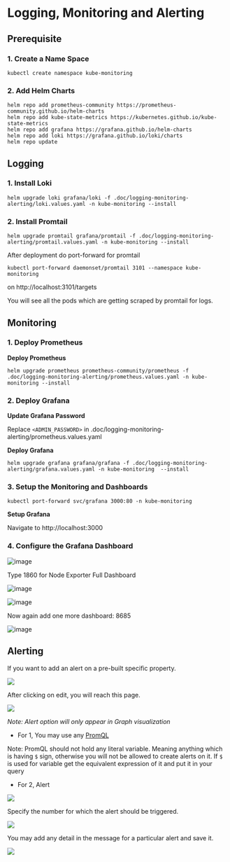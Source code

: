# Logging, Monitoring and Alerting

## Prerequisite

### 1. Create a Name Space

```
kubectl create namespace kube-monitoring
```

### 2. Add Helm Charts

```
helm repo add prometheus-community https://prometheus-community.github.io/helm-charts
helm repo add kube-state-metrics https://kubernetes.github.io/kube-state-metrics
helm repo add grafana https://grafana.github.io/helm-charts
helm repo add loki https://grafana.github.io/loki/charts
helm repo update
```

## Logging

### 1. Install Loki

```
helm upgrade loki grafana/loki -f .doc/logging-monitoring-alerting/loki.values.yaml -n kube-monitoring --install
```

### 2. Install Promtail

```
helm upgrade promtail grafana/promtail -f .doc/logging-monitoring-alerting/promtail.values.yaml -n kube-monitoring --install
```

After deployment do port-forward for promtail

```
kubectl port-forward daemonset/promtail 3101 --namespace kube-monitoring
```

on http://localhost:3101/targets

You will see all the pods which are getting scraped by promtail for logs.


## Monitoring

<!-- ## 1. Setup Webhook API Slack

Goto this link https://api.slack.com/messaging/webhooks and create a slack app.

![image](https://user-images.githubusercontent.com/11765228/114982939-9ffe0180-9ec2-11eb-9d45-4da79125951f.png)

After creating the slack app, click on incoming webhooks.

![image](https://user-images.githubusercontent.com/11765228/114983126-ce7bdc80-9ec2-11eb-8ac0-0240e045d164.png)

![image](https://user-images.githubusercontent.com/11765228/114983254-f5d2a980-9ec2-11eb-80d2-8fcaf2e53ad8.png)

After clicking the add new webhook to workspace.

Select the channel.

![image](https://user-images.githubusercontent.com/11765228/114983572-5d88f480-9ec3-11eb-9733-43e92c734eab.png)

After selecting and allowing it.

![image](https://user-images.githubusercontent.com/11765228/114983936-c7090300-9ec3-11eb-95ca-8b557fa7ac2a.png)

Test it with curl whether you are receiving the slack notification or not.

Copy the `Webhook URL` and then use it wherever it is needed below. -->

### 1. Deploy Prometheus

<!--**Update slack-notification.yaml**

Replace `<WEBHOOK_URL>` and `<CHANNEL_NAME>` in .doc/logging-monitoring-alerting/slack-notification.yaml -->

**Deploy Prometheus**

<!-- ```
helm upgrade prometheus prometheus-community/prometheus -f .doc/logging-monitoring-alerting/prometheus.values.yaml -f .doc/logging-monitoring-alerting/slack-notification.yaml -n kube-monitoring --install
``` -->

```
helm upgrade prometheus prometheus-community/prometheus -f .doc/logging-monitoring-alerting/prometheus.values.yaml -n kube-monitoring --install
```

### 2. Deploy Grafana

**Update Grafana Password**

Replace `<ADMIN_PASSWORD>` in .doc/logging-monitoring-alerting/prometheus.values.yaml

**Deploy Grafana**

```
helm upgrade grafana grafana/grafana -f .doc/logging-monitoring-alerting/grafana.values.yaml -n kube-monitoring  --install
```

### 3. Setup the Monitoring and Dashboards

```
kubectl port-forward svc/grafana 3000:80 -n kube-monitoring
```

**Setup Grafana**

Navigate to http://localhost:3000

<!--**Add Alert Webhook**

Adding alert for certain things from dashboard.

![image](https://user-images.githubusercontent.com/11765228/115104231-9ab7ba00-9f89-11eb-9d06-cf4d592b1b03.png)

Add Webhook Url

![image](https://user-images.githubusercontent.com/11765228/115104198-6a701b80-9f89-11eb-8d5e-4d69e1446d03.png)

Check these boxes as well

![image](https://user-images.githubusercontent.com/11765228/115104205-79ef6480-9f89-11eb-804c-c8e1828ccca1.png)-->

### 4. Configure the Grafana Dashboard

![image](https://user-images.githubusercontent.com/11765228/115194754-780bd980-a120-11eb-9284-c01458983f6b.png)

Type 1860 for Node Exporter Full Dashboard

![image](https://user-images.githubusercontent.com/11765228/115194824-907bf400-a120-11eb-86f3-68d06aa5ffcd.png)

![image](https://user-images.githubusercontent.com/11765228/115195026-dafd7080-a120-11eb-89ac-2af4e5120ea1.png)

Now again add one more dashboard: 8685

![image](https://user-images.githubusercontent.com/11765228/115195120-f49eb800-a120-11eb-971a-993c668e6af4.png)

## Alerting

If you want to add an alert on a pre-built specific property.

![](https://i.imgur.com/aXYWiPy.png)

After clicking on edit, you will reach this page. 

![](https://i.imgur.com/wo4GiAM.png)

*Note: Alert option will only appear in Graph visualization*

- For 1, You may use any [PromQL](https://prometheus.io/docs/prometheus/latest/querying/basics/)

Note: PromQL should not hold any literal variable. Meaning anything which is having `$` sign, otherwise you will not be allowed to create alerts on it. If `$` is used for variable get the equivalent expression of it and put it in your query

- For 2, Alert

![](https://i.imgur.com/WbfdOcY.png)

Specify the number for which the alert should be triggered.

![](https://user-images.githubusercontent.com/11765228/115198719-f79ba780-a124-11eb-9e43-508a4659c06a.png)

You may add any detail in the message for a particular alert and save it.

![](https://i.imgur.com/34OHpjS.png)
